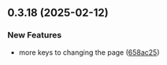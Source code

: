 ## 0.3.18 (2025-02-12)


### New Features

* more keys to changing the page ([658ac25](https://github.com/manga-you-know/desktop/commit/658ac25d2b31aaa95a8d9fc1295cfb79f86b2139))

